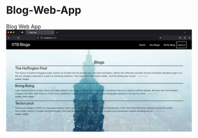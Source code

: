 # Blog-Web-App
Blog Web App
![plot](https://github.com/gopalgoyal2002/Blog-Web-App/blob/main/Screenshot%202023-03-06%20at%2012.28.34%20PM.png)
